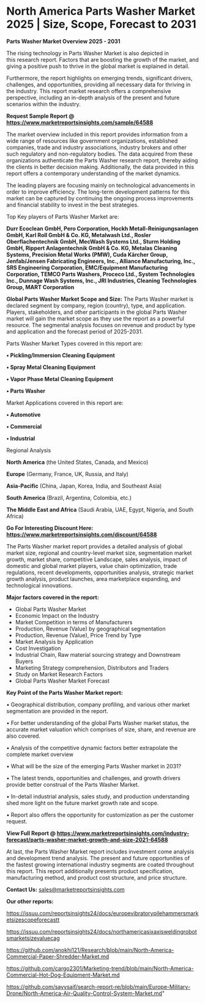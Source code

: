 # North America Parts Washer Market 2025 | Size, Scope, Forecast to 2031

<Strong> Parts Washer Market Overview 2025 - 2031</strong>

The rising technology in Parts Washer Market is also depicted in this research report. Factors that are boosting the growth of the market, and giving a positive push to thrive in the global market is explained in detail.

Furthermore, the report highlights on emerging trends, significant drivers, challenges, and opportunities, providing all necessary data for thriving in the industry. This report market research offers a comprehensive perspective, including an in-depth analysis of the present and future scenarios within the industry.

<strong>Request Sample Report @ <a href=https://www.marketreportsinsights.com/sample/64588>https://www.marketreportsinsights.com/sample/64588</a></strong>

The market overview included in this report provides information from a wide range of resources like government organizations, established companies, trade and industry associations, industry brokers and other such regulatory and non-regulatory bodies. The data acquired from these organizations authenticate the Parts Washer research report, thereby aiding the clients in better decision making. Additionally, the data provided in this report offers a contemporary understanding of the market dynamics.

The leading players are focusing mainly on technological advancements in order to improve efficiency. The long-term development patterns for this market can be captured by continuing the ongoing process improvements and financial stability to invest in the best strategies.

Top Key players of Parts Washer Market are:

<strong>Durr Ecoclean GmbH, Pero Corporation, Hockh Metall-Reinigungsanlagen GmbH, Karl Roll GmbH & Co. KG, Metalwash Ltd., Rosler Oberflachentechnik GmbH, MecWash Systems Ltd., Sturm Holding GmbH, Rippert Anlagentechnik GmbH & Co. KG, Metalas Cleaning Systems, Precision Metal Works (PMW), Cuda Kärcher Group, Jenfab/Jensen Fabricating Engineers, Inc., Alliance Manufacturing, Inc., SRS Engineering Corporation, EMC/Equipment Manufacturing Corporation, TEMCO Parts Washers, Proceco Ltd., System Technologies Inc., Dunnage Wash Systems, Inc., JRI Industries, Cleaning Technologies Group, MART Corporation</strong>

<strong><b>Global Parts Washer Market Scope and Size:</b></strong>
The Parts Washer market is declared segment by company, region (country), type, and application. Players, stakeholders, and other participants in the global Parts Washer market will gain the market scope as they use the report as a powerful resource. The segmental analysis focuses on revenue and product by type and application and the forecast period of 2025-2031.

Parts Washer Market Types covered in this report are:

<strong>• Pickling/Immersion Cleaning Equipment

• Spray Metal Cleaning Equipment

• Vapor Phase Metal Cleaning Equipment

• Parts Washer</strong>

Market Applications covered in this report are:

<strong>• Automotive

• Commercial

• Industrial</strong> 

Regional Analysis

<strong>North America</strong> (the United States, Canada, and Mexico)

<strong>Europe</strong> (Germany, France, UK, Russia, and Italy)

<strong>Asia-Pacific</strong> (China, Japan, Korea, India, and Southeast Asia)

<strong>South America</strong> (Brazil, Argentina, Colombia, etc.)

<strong>The Middle East and Africa</strong> (Saudi Arabia, UAE, Egypt, Nigeria, and South Africa)

<strong>Go For Interesting Discount Here: <a href=https://www.marketreportsinsights.com/discount/64588>https://www.marketreportsinsights.com/discount/64588</a></strong>

The Parts Washer market report provides a detailed analysis of global market size, regional and country-level market size, segmentation market growth, market share, competitive Landscape, sales analysis, impact of domestic and global market players, value chain optimization, trade regulations, recent developments, opportunities analysis, strategic market growth analysis, product launches, area marketplace expanding, and technological innovations.

<strong><b>Major factors covered in the report:</b></strong>
<ul>
  <li>Global Parts Washer Market </li>
  <li>Economic Impact on the Industry</li>
  <li>Market Competition in terms of Manufacturers</li>
  <li>Production, Revenue (Value) by geographical segmentation</li>
  <li>Production, Revenue (Value), Price Trend by Type</li>
  <li>Market Analysis by Application</li>
  <li>Cost Investigation</li>
  <li>Industrial Chain, Raw material sourcing strategy and Downstream Buyers</li>
  <li>Marketing Strategy comprehension, Distributors and Traders</li>
  <li>Study on Market Research Factors</li>
  <li>Global Parts Washer Market Forecast</li>
</ul>

<strong><b>Key Point of the Parts Washer Market report:</b></strong>

• Geographical distribution, company profiling, and various other market segmentation are provided in the report.

• For better understanding of the global Parts Washer market status, the accurate market valuation which comprises of size, share, and revenue are also covered.

• Analysis of the competitive dynamic factors better extrapolate the complete market overview

• What will be the size of the emerging Parts Washer market in 2031?

• The latest trends, opportunities and challenges, and growth drivers provide better construal of the Parts Washer Market.

• In-detail industrial analysis, sales study, and production understanding shed more light on the future market growth rate and scope.

• Report also offers the opportunity for customization as per the customer request.

<strong><b>View Full Report @ <a href=https://www.marketreportsinsights.com/industry-forecast/parts-washer-market-growth-and-size-2021-64588>https://www.marketreportsinsights.com/industry-forecast/parts-washer-market-growth-and-size-2021-64588</a></b></strong>


At last, the Parts Washer Market report includes investment come analysis and development trend analysis. The present and future opportunities of the fastest growing international industry segments are coated throughout this report. This report additionally presents product specification, manufacturing method, and product cost structure, and price structure.

<strong>Contact Us:</strong>
sales@marketreportsinsights.com

<strong>Our other reports:</strong>

<a href=https://issuu.com/reportsinsights24/docs/europevibratorypilehammersmarketsizescopeforecastt>https://issuu.com/reportsinsights24/docs/europevibratorypilehammersmarketsizescopeforecastt</a>

<a href=https://issuu.com/reportsinsights24/docs/northamericasixaxisweldingrobotsmarketsizevaluecag>https://issuu.com/reportsinsights24/docs/northamericasixaxisweldingrobotsmarketsizevaluecag</a>

<a href=https://github.com/anokhi121/Research/blob/main/North-America-Commercial-Paper-Shredder-Market.md>https://github.com/anokhi121/Research/blob/main/North-America-Commercial-Paper-Shredder-Market.md</a>

<a href=https://github.com/cargo2301/Marketing-trend/blob/main/North-America-Commercial-Hot-Dog-Equipment-Market.md>https://github.com/cargo2301/Marketing-trend/blob/main/North-America-Commercial-Hot-Dog-Equipment-Market.md</a>

<a href=https://github.com/sayysaif/search-report-re/blob/main/Europe-Military-Drone/North-America-Air-Quality-Control-System-Market.md>https://github.com/sayysaif/search-report-re/blob/main/Europe-Military-Drone/North-America-Air-Quality-Control-System-Market.md</a>"

